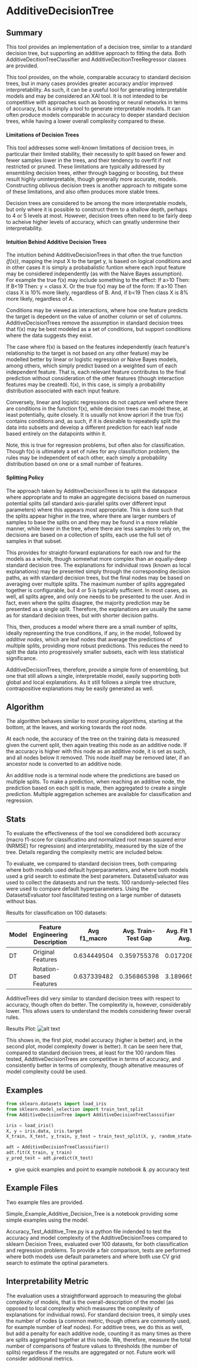 # AdditiveDecisionTree

## Summary
This tool provides an implementation of a decision tree, similar to a standard decision tree, but supporting an additive approach to fitting the data. Both AdditiveDecitionTreeClassifier and AdditiveDecitionTreeRegressor classes are provided. 

This tool provides, on the whole, comparable accuracy to standard decision trees, but in many cases provides greater accuracy and/or improved interpretability. As such, it can be a useful tool for generating interpretable models and may be considered an XAI tool. It is not intended to be competitive with approaches such as boosting or neural networks in terms of accuracy, but is simply a tool to generate interpretable models. It can often produce models comparable in accuracy to deeper standard decision trees, while having a lower overall complexity compared to these. 

#### Limitations of Decision Trees
This tool addresses some well-known limitations of decision trees, in particular their limited stability, their necessity to split based on fewer and fewer samples lower in the trees, and their tendency to overfit if not restricted or pruned. These limitations are typically addressed by ensembling decision trees, either through bagging or boosting, but these result highly uninterpretable, though generally more accurate, models. Constructing oblivous decision trees is another approach to mitigate some of these limitations, and also often produces more stable trees. 

Decision trees are considered to be among the more interpretable models, but only where it is possible to construct them to a shallow depth, perhaps to 4 or 5 levels at most. However, decision trees often need to be fairly deep to acheive higher levels of accuracy, which can greatly undermine their interpretability. 

#### Intuition Behind Additive Decision Trees
The intuition behind AdditiveDecisionTrees in that often the true function *(f(x))*, mapping the input X to the target y, is based on logical conditions and in other cases it is simply a probabalistic funtion where each input feature may be considered independently (as with the Naive Bayes assumption). For example the true f(x) may include something to the effect: If a>10 Then: If B<19 Then: y = class X. Or the true f(x) may be of the form: If a>10 Then class X is 10% more likely, regardless of B. And, if b<19 Then class X is 8% more likely, regardless of A. 

Conditions may be viewed as interactions, where how one feature predicts the target is depedent on the value of another column or set of columns. AdditiveDecisionTrees remove the assumption in standard decision trees that f(x) may be best modeled as a set of conditions, but support conditions where the data suggests they exist. 

The case where f(x) is based on the features independently (each feature's relationship to the target is not based on any other feature) may be modelled better by linear or logistic regression or Naive Bayes models, among others, which simply predict based on a weighted sum of each independent feature. That is, each relevant feature contributes to the final prediction without consideration of the other features (though interaction features may be created). f(x), in this case, is simply a probability distribution associated with each input feature. 

Conversely, linear and logistic regressions do not capture well where there are conditions in the function f(x), while decision trees can model these, at least potentially, quite closely. It is usually not know apriori if the true f(x) contains conditions and, as such, if it is desirable to repeatedly split the data into subsets and develop a different prediction for each leaf node based entirely on the datapoints within it. 

Note, this is true for regression problems, but often also for classification. Though f(x) is ultimately a set of rules for any classifiction problem, the rules may be independent of each other, each simply a probability distribution based on one or a small number of features. 

#### Splitting Policy
The approach taken by AdditiveDecisionTrees is to split the dataspace where appropriate and to make an aggregate decisions based on numerous potential splits (all standard axis-parallel splits over different input parameters) where this appears most appropriate. This is done such that the splits appear higher in the tree, where there are larger numbers of samples to base the splits on and they may be found in a more reliable manner, while lower in the tree, where there are less samples to rely on, the decisions are based on a collection of splits, each use the full set of samples in that subset. 

This provides for straight-forward explanations for each row and for the models as a whole, though somewhat more complex than an equally-deep standard decision tree. The explanations for individual rows (known as local explanations) may be presented simply through the corresponding decision paths, as with standard decision trees, but the final nodes may be based on averaging over multiple splits. The maximum number of splits aggregated together is configurable, but 4 or 5 is typically sufficient. In most cases, as well, all splits agree, and only one needs to be presented to the user. And in fact, even where the splits disagree, the majority prediction may be presented as a single split. Therefore, the explanations are usually the same as for standard decision trees, but with shorter decision paths. 

This, then, produces a model where there are a small number of splits, ideally representing the true conditions, if any, in the model, followed by *additive nodes*, which are leaf nodes that average the predictions of multiple splits, providing more robust predictions. This reduces the need to split the data into progressively smaller subsets, each with less statistical significance. 

AdditiveDecisionTrees, therefore, provide a simple form of ensembling, but one that still allows a single, interpretable model, easily supporting both global and local explanations. As it still follows a simple tree structure, contrapositive explanations may be easily generated as well. 

## Algorithm
The algorithm behaves similar to most pruning algorithms, starting at the bottom, at the leaves, and working towards the root node. 

At each node, the accuracy of the tree on the training data is measured given the current split, then again treating this node as an additive node. If the accuracy is higher with this node as an additive node, it is set as such, and all nodes below it removed. This node itself may be removed later, if an ancestor node is converted to an additive node. 

An additive node is a terminal node where the predictions are based on multiple splits. To make a prediction, when reaching an additive node, the prediction based on each split is made, then aggregated to create a single prediction. Multiple aggregation schemes are available for classification and regression. 

## Stats
To evaluate the effectiveness of the tool we consdidered both accuracy (macro f1-score for classificatino and normalized root mean squared error (NRMSE) for regression) and interpretability, measured by the size of the tree. Details regarding the complexity metric are included below. 

To evaluate, we compared to standard decision trees, both comparing where both models used default hyperparameters, and where both models used a grid search to estimate the best parameters. DatasetsEvaluator was used to collect the datasests and run the tests. 100 randomly-selected files were used to compare default hyperparameters. Using the DatasetsEvaluator tool fascilitated testing on a large number of datasets without bias. 

Results for classification on 100 datasets:

| Model	| Feature Engineering Description	| Avg f1_macro	| Avg. Train-Test Gap |	Avg. Fit Time	Avg. | Complexity | 
| ----	| ----	| ----	| ----	| ----	| ---- | 
| DT	| Original Features	| 0.634449504	| 0.359755376	| 0.017208587	| 251.8933333 | 
| DT	| Rotation-based Features	| 0.637339482	| 0.356865398	| 3.18966572	| 187.8866667 | 

AdditiveTrees did very similar to standard decision trees with respect to accuracy, though often do better. The complextity is, however, considerably lower. This allows users to understand the models considering fewer overall rules. 

Results Plot: 
![alt text][logo]

[logo]:https://github.com/Brett-Kennedy/AdditiveDecisionTree/blob/main/Results/results_17_08_2021_17_03_55_plot.png

This shows in, the first plot, model accuracy (higher is better) and, in the second plot, model complexity (lower is better). It can be seen here that, compared to standard decision trees, at least for the 100 random files tested, AdditiveDecisionTrees are competitive in terms of accuracy, and consistently better in terms of complexity, though altenative measures of model complexity could be used. 

## Examples
```python
from sklearn.datasets import load_iris
from sklearn.model_selection import train_test_split
from AdditiveDecisionTree import AdditiveDecisionTreeClasssifier

iris = load_iris()
X, y = iris.data, iris.target
X_train, X_test, y_train, y_test = train_test_split(X, y, random_state=0)

adt = AdditiveDecisionTreeClasssifier()
adt.fit(X_train, y_train)
y_pred_test = adt.predict(X_test)
```

- give quick examples and point to example notebook & .py accuracy test

## Example Files
Two example files are provided.

Simple_Example_Additive_Decision_Tree is a notebook providing some simple examples using the model.

Accuracy_Test_Additive_Tree.py is a python file indended to test the accuracy and model complexity of the AdditiveDecisionTrees compared to sklearn Decision Trees, evaluated over 100 datasets, for both classification and regression problems. To provide a fair comparison, tests are performed where both models use default parameters and where both use CV grid search to estimate the optinal parameters. 


## Interpretability Metric
The evaluation uses a straightforward approach to measuring the global complexity of models, that is the overall-description of the model (as opposed to local complexity which measures the complexity of explanations for individual rows). For standard decision trees, it simply uses the number of nodes (a common metric, though others are commonly used, for example number of leaf nodes). For additive trees, we do this as well, but add a penalty for each additive node, counting it as many times as there are splits aggregated together at this node. We, therefore, measure the total number of comparisons of feature values to thresholds (the number of splits) regardless if the results are aggregated or not. Future work will consider additional metrics. 
